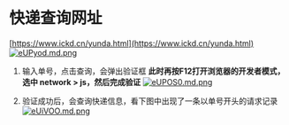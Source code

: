 # 快递查询网址
[https://www.ickd.cn/yunda.html](https://www.ickd.cn/yunda.html)
[![eUPyod.md.png](https://s2.ax1x.com/2019/08/01/eUPyod.md.png)](https://imgchr.com/i/eUPyod)

1. 输入单号，点击查询，会弹出验证框
	**此时再按F12打开浏览器的开发者模式，选中 network > js，然后完成验证**
	[![eUPOS0.md.png](https://s2.ax1x.com/2019/08/01/eUPOS0.md.png)](https://imgchr.com/i/eUPOS0)
	
2. 验证成功后，会查询快递信息，看下图中出现了一条以单号开头的请求记录
[![eUiVOO.md.png](https://s2.ax1x.com/2019/08/01/eUiVOO.md.png)](https://imgchr.com/i/eUiVOO)
<!--stackedit_data:
eyJoaXN0b3J5IjpbMTE5MjI1NDE3OCwtMTc1ODAwOTg3NywtNz
I1MzU3Njg5LC0xNjc5Njc5MjgxXX0=
-->